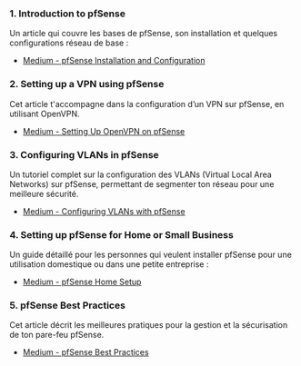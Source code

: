 
### 1. **Introduction to pfSense**
   Un article qui couvre les bases de pfSense, son installation et quelques configurations réseau de base :
   - [Medium - pfSense Installation and Configuration](https://medium.com/@amangupta_/pfsense-installation-and-configuration-75cb30cd47b4)

### 2. **Setting up a VPN using pfSense**
   Cet article t'accompagne dans la configuration d’un VPN sur pfSense, en utilisant OpenVPN.
   - [Medium - Setting Up OpenVPN on pfSense](https://medium.com/@yogeshp/pfsense-and-openvpn-site-to-site-vpn-44a76aeb6899)

### 3. **Configuring VLANs in pfSense**
   Un tutoriel complet sur la configuration des VLANs (Virtual Local Area Networks) sur pfSense, permettant de segmenter ton réseau pour une meilleure sécurité.
   - [Medium - Configuring VLANs with pfSense](https://medium.com/@mchung/configuring-vlans-in-pfsense-using-the-dell-n1548-switch-529efbd82c8d)

### 4. **Setting up pfSense for Home or Small Business**
   Un guide détaillé pour les personnes qui veulent installer pfSense pour une utilisation domestique ou dans une petite entreprise :
   - [Medium - pfSense Home Setup](https://medium.com/@samuelwanjiru/pfsense-firewall-for-home-and-small-businesses-setup-guide-d5fb4fc1384a)

### 5. **pfSense Best Practices**
   Cet article décrit les meilleures pratiques pour la gestion et la sécurisation de ton pare-feu pfSense.
   - [Medium - pfSense Best Practices](https://medium.com/@marcomulders/pfsense-best-practices-e845fe37f91)

